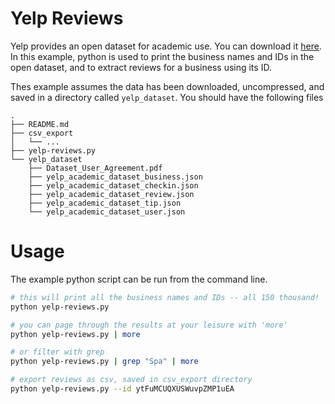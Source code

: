 # Yelp Reviews

Yelp provides an open dataset for academic use. You can download it [here](https://www.yelp.com/dataset/download). In this example, python is used to print the business names and IDs in the open dataset, and to extract reviews for a business using its ID.

Thes example assumes the data has been downloaded, uncompressed, and saved in a directory called `yelp_dataset`. You should have the following files

```
.
├── README.md
├── csv_export
│   └── ...
├── yelp-reviews.py
└── yelp_dataset
    ├── Dataset_User_Agreement.pdf
    ├── yelp_academic_dataset_business.json
    ├── yelp_academic_dataset_checkin.json
    ├── yelp_academic_dataset_review.json
    ├── yelp_academic_dataset_tip.json
    └── yelp_academic_dataset_user.json
```

# Usage

The example python script can be run from the command line.

```sh
# this will print all the business names and IDs -- all 150 thousand!
python yelp-reviews.py

# you can page through the results at your leisure with 'more'
python yelp-reviews.py | more

# or filter with grep
python yelp-reviews.py | grep "Spa" | more

# export reviews as csv, saved in csv_export directory
python yelp-reviews.py --id ytFuMCUQXUSWuvpZMP1uEA
```